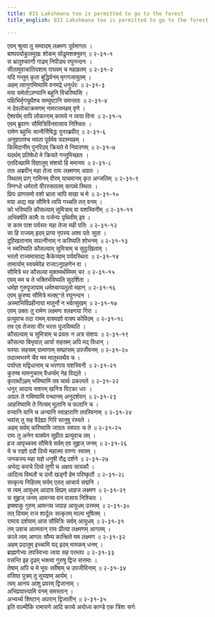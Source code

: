 ```yaml
---
title: 031 Lakshmana too is permitted to go to the forest
title_english: 031 Lakshmana too is permitted to go to the forest

---
```

<div class="audioEmbed"  caption="श्रीराम-हरिसीताराममूर्ति-घनपाठिभ्यां वचनम्" src="https://archive.org/download/Ramayana-recitation-Sriram-harisItArAmamUrti-Ghanapaati-v2/Kanda_2/Kanda_2_AYK-031-Lakshmanaanugamana_Pradhana.mp3"></div>

एवम् श्रुत्वा तु सम्वादम् लक्ष्मणः पूर्वमागतः ।  
बाष्पपर्याकुलमुखः शोकम् सोढुमशक्नुवन् ॥ २-३१-१  
स भ्रातुश्चरणौ गाढम् निपीड्य रघुनन्दनः ।  
सीतामुवाचातियशाम् राघवम् च महाव्रतम् ॥ २-३१-२  
यदि गन्तुम् कृता बुद्धिर्वनम् मृगगजायुतम् ।  
अहम् त्वानुगमिष्यामि वनमद्रे धनुर्धरः ॥ २-३१-३  
मया समेतोऽरण्यानि बहूनि विचरिष्यसि ।  
पक्षिभिर्मृगयूथैश्च सम्घुष्टानि समन्ततः ॥ २-३१-४  
न देवलोकाक्रमणम् नामरत्वमहम् वृणे ।  
ऐश्वर्यम् वापि लोकानाम् कामये न त्वया विना ॥ २-३१-५  
एवम् ब्रुवाणः सौमित्रिर्विनवासाय निश्चितः ।  
रामेण बहुभिः सान्वैर्निषिद्धः पुनरब्रवीत् ॥ २-३१-६  
अनुज्ञातश्च भवता पूर्वमेव यदस्म्यहम् ।  
किमिदानीम् पुनरिदम् क्रियते मे निवारणम् ॥ २-३१-७  
यदर्थम् प्रतिषेधो मे क्रियते गन्तुमिच्छतः ।  
एतदिच्छामि विज्ञातुम् संशयो हि ममानघ ॥ २-३१-८  
ततः अब्रवीन् महा तेजा रामः लक्ष्मणम् अग्रतः ।  
स्थितम् प्राग् गामिनम् वीरम् याचमानम् कृत अन्जलिम् ॥ २-३१-९  
स्निग्धो धर्मरतो वीरस्सततम् सत्पथे स्थितः ।  
प्रियः प्राणसमो वशो भ्राता चापि सखा च मे ॥ २-३१-१०  
मया अद्य सह सौमित्रे त्वयि गच्चति तत् वनम् ।  
को भरिष्यति कौसल्याम् सुमित्राम् वा यशस्विनीम् ॥ २-३१-११  
अभिवर्षति कामैः यः पर्जन्यः पृथिवीम् इव ।  
स काम पाश पर्यस्तः महा तेजा मही पतिः ॥ २-३१-१२  
सा हि राज्यम् इदम् प्राप्य नृपस्य अश्व पतेः सुता ।  
दुह्खितानाम् सपत्नीनाम् न करिष्यति शोभनम् ॥ २-३१-१३  
न स्मरिष्यति कौसल्याम् सुमित्राम् च सुदुःखिताम् ।  
भरतो राज्यमासाद्य कैकेय्याम् पर्यवस्थितः ॥ २-३१-१४  
तामार्याम् स्वयमेवेह राजाऽनुग्रहणेन वा ।  
सौमित्रे भर कौसल्या मुक्तमर्थमिमम् चर ॥ २-३१-१५  
एवम् मम च ते भक्तिर्भविष्यति सुदर्शिता ।  
धर्मज्ञ गुरुपूजायाम् धर्मश्चाप्यतुलो महान् ॥ २-३१-१६  
एवम् कुरुष्व सौमित्रे मत्क्ऱ्^ते रघुनन्दन ।  
अस्माभिर्विप्रहीनाया मातुर्नो न भवेत्सुखम् ॥ २-३१-१७  
एवम् उक्तः तु रामेण लक्ष्मणः श्लक्ष्णया गिरा ।  
प्रत्युवाच तदा रामम् वाक्यज्ञो वाक्य कोविदम् ॥ २-३१-१८  
तव एव तेजसा वीर भरतः पूजयिष्यति ।  
कौसल्याम् च सुमित्राम् च प्रयतः न अत्र संशयः ॥ २-३१-१९  
कौसल्या बिभृयात् आर्या सहस्रम् अपि मद् विधान् ।  
यस्याः सहस्रम् ग्रामाणाम् सम्प्राप्तम् उपजीवनम् ॥ २-३१-२०  
तदात्मभरणे चैव मम मातुस्तथैव च ।  
पर्याप्ता मद्विधानाम् च भरणाय यशस्विनी ॥ २-३१-२१  
कुरुष्व मामनुचरम् वैधर्म्यम् नेह विद्यते ।  
कृतार्थोऽहम् भविष्यामि तव चार्थः प्रकल्पते ॥ २-३१-२२  
धनुर् आदाय सशरम् खनित्र पिटका धरः ।  
अग्रतः ते गमिष्यामि पन्थानम् अनुदर्शयन् ॥ २-३१-२३  
आहरिष्यामि ते नित्यम् मूलानि च फलानि च ।  
वन्यानि यानि च अन्यानि स्वाहाराणि तपस्विनाम् ॥ २-३१-२४  
भवांस् तु सह वैदेह्या गिरि सानुषु रंस्यते ।  
अहम् सर्वम् करिष्यामि जाग्रतः स्वपतः च ते ॥ २-३१-२५  
रामः तु अनेन वाक्येन सुप्रीतः प्रत्युवाच तम् ।  
व्रज आपृच्चस्व सौमित्रे सर्वम् एव सुहृज् जनम् ॥ २-३१-२६  
ये च राज्ञो ददौ दिव्ये महात्मा वरुणः स्वयम् ।  
जनकस्य महा यज्ञे धनुषी रौद्र दर्शने ॥ २-३१-२७  
अभेद्य कवचे दिव्ये तूणी च अक्षय सायकौ ।  
आदित्य विमलौ च उभौ खड्गौ हेम परिष्कृतौ ॥ २-३१-२८  
सत्कृत्य निहितम् सर्वम् एतत् आचार्य सद्मनि ।  
स त्वम् आयुधम् आदाय क्षिप्रम् आव्रज लक्ष्मण ॥ २-३१-२९  
स सुहृज् जनम् आमन्त्र्य वन वासाय निश्चितः ।  
इष्क्वाकु गुरुम् आमन्त्र्य जग्राह आयुधम् उत्तमम् ॥ २-३१-३०  
तत् दिव्यम् राज शार्दूलः सत्कृतम् माल्य भूषितम् ।  
रामाय दर्शयाम् आस सौमित्रिः सर्वम् आयुधम् ॥ २-३१-३१  
तम् उवाच आत्मवान् रामः प्रीत्या लक्ष्मणम् आगतम् ।  
काले त्वम् आगतः सौम्य कान्क्षिते मम लक्ष्मण ॥ २-३१-३२  
अहम् प्रदातुम् इच्चामि यद् इदम् मामकम् धनम् ।  
ब्राह्मणेभ्यः तपस्विभ्यः त्वया सह परम्तप ॥ २-३१-३३  
वसन्ति इह दृढम् भक्त्या गुरुषु द्विज सत्तमाः ।  
तेषाम् अपि च मे भूयः सर्वेषाम् च उपजीविनाम् ॥ २-३१-३४  
वसिष्ठ पुत्रम् तु सुयज्ञम् आर्यम् ।  
त्वम् आनय आशु प्रवरम् द्विजानाम् ।  
अभिप्रयास्यामि वनम् समस्तान् ।  
अभ्यर्च्य शिष्टान् अपरान् द्विजातीन् ॥ २-३१-३५  
इति वाल्मीकि रामायणे आदि काव्ये अयोध्य काण्डे एक त्रिंशः सर्गः